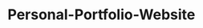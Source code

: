 # Personal-Portfolio-Website

<!-- Create Start Page -->
<!-- Start To Header -->
<!-- After The Start Of The Project, I Decided To Make It a Jack Sparrow Page -->
<!-- HOME Completed -->
<!-- ABOUT Completed -->
<!-- SKILLS Completed -->
<!-- QUALIFICATION Completed -->
<!-- SERVICES Completed -->
<!-- PORTFOLIO ENDS -->
<!-- TESTIMONIAL END -->
<!-- CONTACT ME -->
<!-- DARK MODE COMPLETED -->
